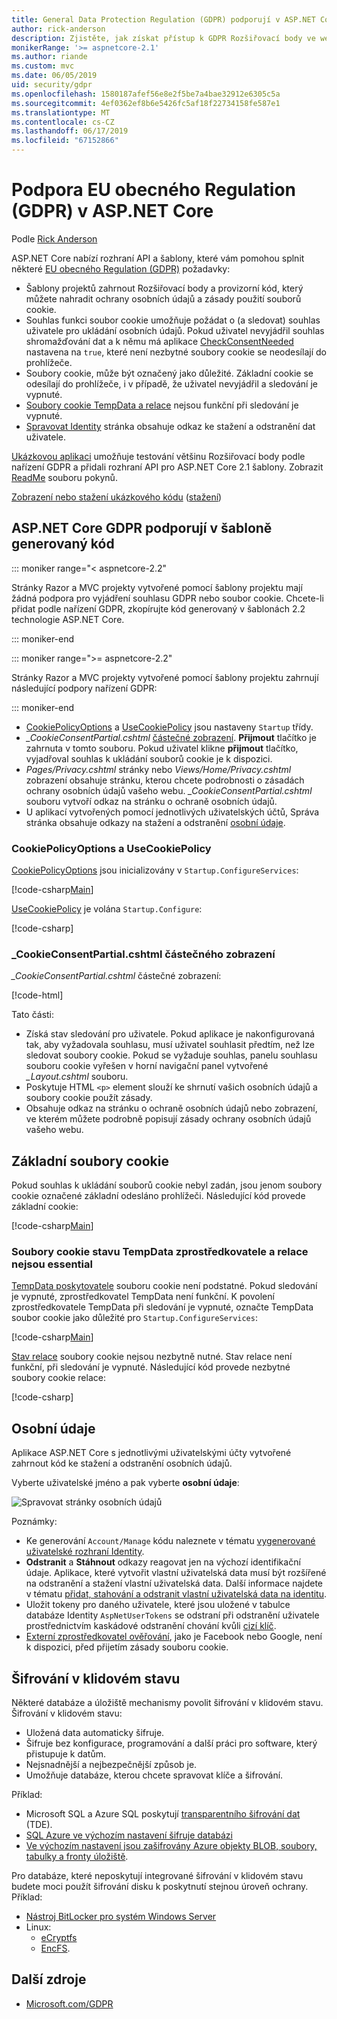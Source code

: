 ```yaml
---
title: General Data Protection Regulation (GDPR) podporují v ASP.NET Core
author: rick-anderson
description: Zjistěte, jak získat přístup k GDPR Rozšiřovací body ve webové aplikaci ASP.NET Core.
monikerRange: '>= aspnetcore-2.1'
ms.author: riande
ms.custom: mvc
ms.date: 06/05/2019
uid: security/gdpr
ms.openlocfilehash: 1580187afef56e8e2f5be7a4bae32912e6305c5a
ms.sourcegitcommit: 4ef0362ef8b6e5426fc5af18f22734158fe587e1
ms.translationtype: MT
ms.contentlocale: cs-CZ
ms.lasthandoff: 06/17/2019
ms.locfileid: "67152866"
---
```

# <a name="eu-general-data-protection-regulation-gdpr-support-in-aspnet-core"></a>Podpora EU obecného Regulation (GDPR) v ASP.NET Core

Podle [Rick Anderson](https://twitter.com/RickAndMSFT)

ASP.NET Core nabízí rozhraní API a šablony, které vám pomohou splnit některé [EU obecného Regulation (GDPR)](https://www.eugdpr.org/) požadavky:

* Šablony projektů zahrnout Rozšiřovací body a provizorní kód, který můžete nahradit ochrany osobních údajů a zásady použití souborů cookie.
* Souhlas funkci soubor cookie umožňuje požádat o (a sledovat) souhlas uživatele pro ukládání osobních údajů. Pokud uživatel nevyjádřil souhlas shromažďování dat a k němu má aplikace [CheckConsentNeeded](/dotnet/api/microsoft.aspnetcore.builder.cookiepolicyoptions.checkconsentneeded) nastavena na `true`, které není nezbytné soubory cookie se neodesílají do prohlížeče.
* Soubory cookie, může být označený jako důležité. Základní cookie se odesílají do prohlížeče, i v případě, že uživatel nevyjádřil a sledování je vypnuté.
* [Soubory cookie TempData a relace](#tempdata) nejsou funkční při sledování je vypnuté.
* [Spravovat Identity](#pd) stránka obsahuje odkaz ke stažení a odstranění dat uživatele.

[Ukázkovou aplikaci](https://github.com/aspnet/AspNetCore.Docs/tree/live/aspnetcore/security/gdpr/sample) umožňuje testování většinu Rozšiřovací body podle nařízení GDPR a přidali rozhraní API pro ASP.NET Core 2.1 šablony. Zobrazit [ReadMe](https://github.com/aspnet/AspNetCore.Docs/tree/live/aspnetcore/security/gdpr/sample) souboru pokynů.

[Zobrazení nebo stažení ukázkového kódu](https://github.com/aspnet/AspNetCore.Docs/tree/live/aspnetcore/security/gdpr/sample) ([stažení](xref:index#how-to-download-a-sample))

## <a name="aspnet-core-gdpr-support-in-template-generated-code"></a>ASP.NET Core GDPR podporují v šabloně generovaný kód

::: moniker range="< aspnetcore-2.2"

Stránky Razor a MVC projekty vytvořené pomocí šablony projektu mají žádná podpora pro vyjádření souhlasu GDPR nebo soubor cookie. Chcete-li přidat podle nařízení GDPR, zkopírujte kód generovaný v šablonách 2.2 technologie ASP.NET Core.

::: moniker-end

::: moniker range=">= aspnetcore-2.2"

Stránky Razor a MVC projekty vytvořené pomocí šablony projektu zahrnují následující podpory nařízení GDPR:

::: moniker-end

* [CookiePolicyOptions](/dotnet/api/microsoft.aspnetcore.builder.cookiepolicyoptions) a [UseCookiePolicy](/dotnet/api/microsoft.aspnetcore.builder.cookiepolicyappbuilderextensions.usecookiepolicy) jsou nastaveny `Startup` třídy.
* *\_CookieConsentPartial.cshtml* [částečné zobrazení](xref:mvc/views/tag-helpers/builtin-th/partial-tag-helper). **Přijmout** tlačítko je zahrnuta v tomto souboru. Pokud uživatel klikne **přijmout** tlačítko, vyjadřoval souhlas k ukládání souborů cookie je k dispozici.
* *Pages/Privacy.cshtml* stránky nebo *Views/Home/Privacy.cshtml* zobrazení obsahuje stránku, kterou chcete podrobnosti o zásadách ochrany osobních údajů vašeho webu. *\_CookieConsentPartial.cshtml* souboru vytvoří odkaz na stránku o ochraně osobních údajů.
* U aplikací vytvořených pomocí jednotlivých uživatelských účtů, Správa stránka obsahuje odkazy na stažení a odstranění [osobní údaje](#pd).

### <a name="cookiepolicyoptions-and-usecookiepolicy"></a>CookiePolicyOptions a UseCookiePolicy

[CookiePolicyOptions](/dotnet/api/microsoft.aspnetcore.builder.cookiepolicyoptions) jsou inicializovány v `Startup.ConfigureServices`:

[!code-csharp[Main](gdpr/sample/Startup.cs?name=snippet1&highlight=14-20)]

[UseCookiePolicy](/dotnet/api/microsoft.aspnetcore.builder.cookiepolicyappbuilderextensions.usecookiepolicy) je volána `Startup.Configure`:

[!code-csharp[](gdpr/sample/Startup.cs?name=snippet1&highlight=51)]

### <a name="cookieconsentpartialcshtml-partial-view"></a>\_CookieConsentPartial.cshtml částečného zobrazení

*\_CookieConsentPartial.cshtml* částečné zobrazení:

[!code-html[](gdpr/sample/RP/Pages/Shared/_CookieConsentPartial.cshtml)]

Tato části:

* Získá stav sledování pro uživatele. Pokud aplikace je nakonfigurovaná tak, aby vyžadovala souhlasu, musí uživatel souhlasit předtím, než lze sledovat soubory cookie. Pokud se vyžaduje souhlas, panelu souhlasu souboru cookie vyřešen v horní navigační panel vytvořené  *\_Layout.cshtml* souboru.
* Poskytuje HTML `<p>` element slouží ke shrnutí vašich osobních údajů a soubory cookie použít zásady.
* Obsahuje odkaz na stránku o ochraně osobních údajů nebo zobrazení, ve kterém můžete podrobně popisují zásady ochrany osobních údajů vašeho webu.

## <a name="essential-cookies"></a>Základní soubory cookie

Pokud souhlas k ukládání souborů cookie nebyl zadán, jsou jenom soubory cookie označené základní odesláno prohlížeči. Následující kód provede základní cookie:

[!code-csharp[Main](gdpr/sample/RP/Pages/Cookie.cshtml.cs?name=snippet1&highlight=5)]

<a name="tempdata"></a>

### <a name="tempdata-provider-and-session-state-cookies-arent-essential"></a>Soubory cookie stavu TempData zprostředkovatele a relace nejsou essential

[TempData poskytovatele](xref:fundamentals/app-state#tempdata) souboru cookie není podstatné. Pokud sledování je vypnuté, zprostředkovatel TempData není funkční. K povolení zprostředkovatele TempData při sledování je vypnuté, označte TempData soubor cookie jako důležité pro `Startup.ConfigureServices`:

[!code-csharp[Main](gdpr/sample/RP/Startup.cs?name=snippet1)]

[Stav relace](xref:fundamentals/app-state) soubory cookie nejsou nezbytně nutné. Stav relace není funkční, při sledování je vypnuté. Následující kód provede nezbytné soubory cookie relace:

[!code-csharp[](gdpr/sample/RP/Startup.cs?name=snippet2)]

<a name="pd"></a>

## <a name="personal-data"></a>Osobní údaje

Aplikace ASP.NET Core s jednotlivými uživatelskými účty vytvořené zahrnout kód ke stažení a odstranění osobních údajů.

Vyberte uživatelské jméno a pak vyberte **osobní údaje**:

![Spravovat stránky osobních údajů](gdpr/_static/pd.png)

Poznámky:

* Ke generování `Account/Manage` kódu naleznete v tématu [vygenerované uživatelské rozhraní Identity](xref:security/authentication/scaffold-identity).
* **Odstranit** a **Stáhnout** odkazy reagovat jen na výchozí identifikační údaje. Aplikace, které vytvořit vlastní uživatelská data musí být rozšířené na odstranění a stažení vlastní uživatelská data. Další informace najdete v tématu [přidat, stahování a odstranit vlastní uživatelská data na identitu](xref:security/authentication/add-user-data).
* Uložit tokeny pro daného uživatele, které jsou uložené v tabulce databáze Identity `AspNetUserTokens` se odstraní při odstranění uživatele prostřednictvím kaskádové odstranění chování kvůli [cizí klíč](https://github.com/aspnet/Identity/blob/release/2.1/src/EF/IdentityUserContext.cs#L152).
* [Externí zprostředkovatel ověřování](xref:security/authentication/social/index), jako je Facebook nebo Google, není k dispozici, před přijetím zásady souboru cookie.

## <a name="encryption-at-rest"></a>Šifrování v klidovém stavu

Některé databáze a úložiště mechanismy povolit šifrování v klidovém stavu. Šifrování v klidovém stavu:

* Uložená data automaticky šifruje.
* Šifruje bez konfigurace, programování a další práci pro software, který přistupuje k datům.
* Nejsnadnější a nejbezpečnější způsob je.
* Umožňuje databáze, kterou chcete spravovat klíče a šifrování.

Příklad:

* Microsoft SQL a Azure SQL poskytují [transparentního šifrování dat](/sql/relational-databases/security/encryption/transparent-data-encryption) (TDE).
* [SQL Azure ve výchozím nastavení šifruje databázi](https://azure.microsoft.com/updates/newly-created-azure-sql-databases-encrypted-by-default/)
* [Ve výchozím nastavení jsou zašifrovány Azure objekty BLOB, soubory, tabulky a fronty úložiště](https://azure.microsoft.com/blog/announcing-default-encryption-for-azure-blobs-files-table-and-queue-storage/).

Pro databáze, které neposkytují integrované šifrování v klidovém stavu budete moci použít šifrování disku k poskytnutí stejnou úroveň ochrany. Příklad:

* [Nástroj BitLocker pro systém Windows Server](/windows/security/information-protection/bitlocker/bitlocker-how-to-deploy-on-windows-server)
* Linux:
  * [eCryptfs](https://launchpad.net/ecryptfs)
  * [EncFS](https://github.com/vgough/encfs).

## <a name="additional-resources"></a>Další zdroje

* [Microsoft.com/GDPR](https://www.microsoft.com/trustcenter/Privacy/GDPR)
